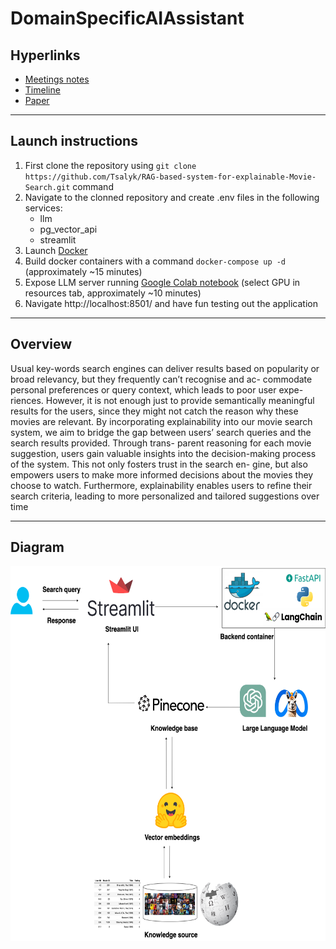 # DomainSpecificAIAssistant

## Hyperlinks
* [Meetings notes](https://docs.google.com/document/d/13XV529CzxseJ4wfdnEoQAKRNz8hCcIXpr1cMPGujlcE/edit?usp=sharing)
* [Timeline](https://docs.google.com/document/d/1aeqbfDCny26YenkR2OS5SquHwYyDr2x-pAUu2QmLaPs/edit)
* [Paper](https://www.overleaf.com/5328894874bzgyjztmzxbb#f507a1)
***

## Launch instructions
1. First clone the repository using ```git clone https://github.com/Tsalyk/RAG-based-system-for-explainable-Movie-Search.git``` command
2. Navigate to the clonned repository and create .env files in the following services:
   * llm
   * pg_vector_api
   * streamlit
3. Launch [Docker](https://www.docker.com/)
4. Build docker containers with a command ```docker-compose up -d``` (approximately ~15 minutes)
5. Expose LLM server running [Google Colab notebook](https://colab.research.google.com/drive/1KZYaEtJDWsxzc9N3CWEIbcaVu2ipGgzG?usp=sharing) (select GPU in resources tab, approximately ~10 minutes)
6. Navigate http://localhost:8501/ and have fun testing out the application
***

## Overview
Usual key-words search engines can deliver results
based on popularity or broad relevancy, but they frequently can’t recognise and ac-
commodate personal preferences or query context, which leads to poor user expe-
riences. However, it is not enough just to provide semantically meaningful results
for the users, since they might not catch the reason why these movies are relevant.
By incorporating explainability into our movie search system, we aim to bridge the
gap between users’ search queries and the search results provided. Through trans-
parent reasoning for each movie suggestion, users gain valuable insights into the
decision-making process of the system. This not only fosters trust in the search en-
gine, but also empowers users to make more informed decisions about the movies
they choose to watch. Furthermore, explainability enables users to refine their search
criteria, leading to more personalized and tailored suggestions over time
***

## Diagram
<img src="https://github.com/Tsalyk/DomainSpecificAIAssistant/blob/main/assets/AIMovieSearch.png" width="700" height="600">
